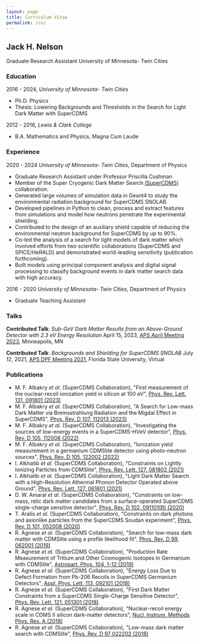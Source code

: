 ```yaml
---
layout: page
title: Curriculum Vitae
permalink: /cv/
---
```


## Jack H. Nelson
Graduate Research Assistant
University of Minnesota- Twin Cities

### Education

2016 - 2024, *University of Minnesota- Twin Cities*
 - Ph.D. Physics
 - Thesis: Lowering Backgrounds and Thresholds in the Search for Light Dark Matter with SuperCDMS
 
2012 - 2016, *Lewis & Clark College*
 - B.A. Mathematics and Physics, Magna Cum Laude
 
### Experience

2020 - 2024 *University of Minnesota- Twin Cities*, Department of Physics
 - Graduate Research Assistant under Professor Priscilla Cushman
 - Member of the Super Cryogenic Dark Matter Search [(SuperCDMS)](https://supercdms.slac.stanford.edu/) collaboration.
 - Generated large volumes of simulation data in Geant4 to study the environmental radiation background for SuperCDMS SNOLAB.
 - Developed pipelines in Python to clean, process and extract features from simulations and model how neutrons penetrate the experimental shielding.
 - Contributed to the design of an auxiliary shield capable of reducing the environmental neutron background for SuperCDMS by up to 90%.
 - Co-led the analysis of a search for light models of dark matter which involved efforts from two scientific collaborations (SuperCDMS and SPICE/HeRALD) and demonstrated world-leading sensitivity (publication forthcoming).
 - Built models using principal component analysis and digital signal processing to classify background events in dark matter search data with high accuracy.

2016 - 2020 *University of Minnesota- Twin Cities*, Department of Physics
 - Graduate Teaching Assistant
 
### Talks

**Contributed Talk**: *Sub-GeV Dark Matter Results from an Above-Ground Detector with 2.3 eV Energy Resolution*
April 15, 2023, [APS April Meeting 2023](https://meetings.aps.org/Meeting/APR23/Session/B12.6), Minneapolis, MN

**Contributed Talk**: *Backgrounds and Shielding for SuperCDMS SNOLAB*
July 12, 2021, [APS DPF Meeting 2021](https://indico.cern.ch/event/1034469/timetable/?print=1&view=nicecompact), Florida State University, Virtual


### Publications
 - M. F. Albakry _et al._ (SuperCDMS Collaboration), "First measurement of the nuclear-recoil ionization yield in silicon at 100 eV", [Phys. Rev. Lett. 131, 091801 (2023)](https://doi.org/10.1103/PhysRevLett.131.091801)
 - M. F. Albakry _et al._ (SuperCDMS Collaboration), "A Search for Low-mass Dark Matter via Bremsstrahlung Radiation and the Migdal Effect in SuperCDMS", [Phys. Rev. D 107, 112013 (2023)](https://doi.org/10.1103/PhysRevD.107.112013)
 - M. F. Albakry _et al._ (SuperCDMS Collaboration), "Investigating the sources of low-energy events in a SuperCDMS-HVeV detector", [Phys. Rev. D 105, 112006 (2022)](https://doi.org/10.1103/PhysRevD.105.112006)
 - M. F. Albakry _et al._ (SuperCDMS Collaboration), "Ionization yield measurement in a germanium CDMSlite detector using photo-neutron sources", [Phys. Rev. D 105, 122002 (2022)](https://doi.org/10.1103/PhysRevD.105.122002)
 - I. Alkhatib _et al._ (SuperCDMS Collaboration), "Constraints on Lightly Ionizing Particles from CDMSlite", [Phys. Rev. Lett. 127, 081802 (2021)](https://doi.org/10.1103/PhysRevLett.127.081802)
 - I. Alkhatib _et al._ (SuperCDMS Collaboration), "Light Dark Matter Search with a High-Resolution Athermal Phonon Detector Operated above Ground", [Phys. Rev. Lett. 127, 061801 (2021)](https://doi.org/10.1103/PhysRevLett.127.061801)
 - D. W. Amaral _et al._ (SuperCDMS Collaboration), "Constraints on low-mass, relic dark matter candidates from a surface-operated SuperCDMS single-charge sensitive detector", [Phys. Rev. D 102, 091101(R) (2020)](https://doi.org/10.1103/PhysRevD.102.091101)
 - T. Aralis _et al._ (SuperCDMS Collaboration), "Constraints on dark photons and axionlike particles from the SuperCDMS Soudan experiment", [Phys. Rev. D 101, 052008 (2020)](https://doi.org/10.1103/PhysRevD.101.052008)
 - R. Agnese _et al._ (SuperCDMS Collaboration), "Search for low-mass dark matter with CDMSlite using a profile likelihood fit", [Phys. Rev. D 99, 062001 (2019)](https://doi.org/10.1103/PhysRevD.99.062001)
 - R. Agnese _et al._ (SuperCDMS Collaboration), "Production Rate Measurement of Tritium and Other Cosmogenic Isotopes in Germanium with CDMSlite", [Astropart. Phys. 104, 1-12 (2019)](https://doi.org/10.1016/j.astropartphys.2018.08.006)
 - R. Agnese _et al._ (SuperCDMS Collaboration), "Energy Loss Due to Defect Formation from Pb-206 Recoils in SuperCDMS Germanium Detectors", [Appl. Phys. Lett. 113, 092101 (2018)](https://doi.org/10.1063/1.5041457)
 - R. Agnese _et al._ (SuperCDMS Collaboration), "First Dark Matter Constraints from a SuperCDMS Single-Charge Sensitive Detector", [Phys. Rev. Lett. 121, 051301 (2018)](https://doi.org/10.1103/PhysRevLett.121.051301)
 - R. Agnese _et al._ (SuperCDMS Collaboration), "Nuclear-recoil energy scale in CDMS II silicon dark-matter detectors", [Nucl. Instrum. Methods Phys. Res. A (2018)](https://doi.org/10.1016/j.nima.2018.07.028)
 - R. Agnese _et al._ (SuperCDMS Collaboration), "Low-mass dark matter search with CDMSlite", [Phys. Rev. D 97 022202 (2018)](https://doi.org/10.1103/PhysRevD.97.022002)
